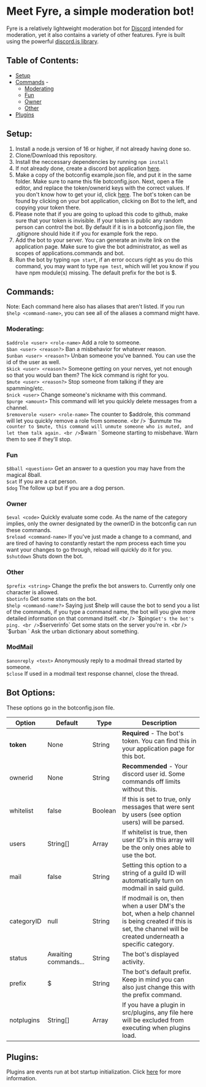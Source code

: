 # Meet Fyre, a simple moderation bot!
Fyre is a relatively lightweight moderation bot for <a href="https://discordapp.com/" target="_blank">Discord</a> intended for moderation, yet it also contains a variety of other features. Fyre is built using the powerful <a href="https://discord.js.org/" target="_blank">discord.js library</a>.

## Table of Contents:
- [Setup](#setup)
- [Commands](#commands) -
  - [Moderating](#moderating)
  - [Fun](#fun)
  - [Owner](#owner)
  - [Other](#other)
- [Plugins](#plugins)
## Setup:
1. Install a node.js version of 16 or higher, if not already having done so.
2. Clone/Download this repository.
3. Install the neccessary dependencies by running `npm install`
4. If not already done, create a discord bot application [here](https://discordapp.com/developers/applications/).
5. Make a copy of the botconfig example.json file, and put it in the same folder. Make sure to name this file botconfig.json. Next, open a file editor, and replace the token/ownerid keys with the correct values. If you don't know how to get your id, click [here](https://support.discordapp.com/hc/en-us/articles/206346498-Where-can-I-find-my-User-Server-Message-ID-). The bot's token can be found by clicking on your bot application, clicking on Bot to the left, and copying your token there. 
6. Please note that if you are going to upload this code to github, make sure that your token is invisible. If your token is public any random person can control the bot. By default if it is in a botconfig.json file, the .gitignore should hide it if you for example fork the repo.
7. Add the bot to your server. You can generate an invite link on the application page. Make sure to give the bot administrator, as well as scopes of applications.commands and bot.
8. Run the bot by typing `npm start`, if an error occurs right as you do this command, you may want to type `npm test`, which will let you know if you have npm module(s) missing. The default prefix for the bot is $.

## Commands:
Note: Each command here also has aliases that aren't listed. If you run `$help <command-name>`, you can see all of the aliases a command might have.
### Moderating:
`$addrole <user> <role-name>` Add a role to someone. <br />
`$ban <user> <reason?>` Ban a misbehavior for whatever reason. <br />
`$unban <user> <reason?>` Unban someone you've banned. You can use the id of the user as well. <br />
`$kick <user> <reason?>` Someone getting on your nerves, yet not enough so that you would ban them? The kick command is right for you. <br />
`$mute <user> <reason?>` Stop someone from talking if they are spamming/etc. <br />
`$nick <user>` Change someone's nickname with this command. <br />
`$purge <amount>` This command will let you quickly delete messages from a channel. <br />
`$removerole <user> <role-name>` The counter to $addrole, this command will let you quickly remove a role from someone. <br />
`$unmute <user>` The counter to $mute, this command will unmute someone who is muted, and let them talk again. <br />
`$warn <user> <reason>` Someone starting to misbehave. Warn them to see if they'll stop. <br />
### Fun
`$8ball <question>` Get an answer to a question you may have from the magical 8ball. <br />
`$cat` If you are a cat person. <br />
`$dog` The follow up but if you are a dog person. <br />
### Owner
`$eval <code>` Quickly evaluate some code. As the name of the category implies, only the owner designated by the ownerID in the botconfig can run these commands. <br />
`$reload <command-name>` If you've just made a change to a command, and are tired of having to constantly restart the npm process each time you want your changes to go through, reload will quickly do it for you. <br />
`$shutdown` Shuts down the bot. <br />
### Other
`$prefix <string>` Change the prefix the bot answers to. Currently only one character is allowed. <br /> 
`$botinfo` Get some stats on the bot. <br />
`$help <command-name?>` Saying just $help will cause the bot to send you a list of the commands, if you type a command name, the bot will you give more detailed information on that command itself. <br />
`$ping` Get's the bot's ping. <br />
`$serverinfo` Get some stats on the server you're in. <br />
`$urban <query>` Ask the urban dictionary about something. <br />
### ModMail
`$anonreply <text>` Anonymously reply to a modmail thread started by someone. <br />
`$close` If used in a modmail text response channel, close the thread. <br />

## Bot Options:
These options go in the botconfig.json file.

| Option | Default | Type | Description |
| ------ | ------- | --- | ----------- |
| **token** | None | String | **Required** - The bot's token. You can find this in your application page for this bot. |
| ownerid | None | String | **Recommended** - Your discord user id. Some commands off limits without this. |
| whitelist | false | Boolean | If this is set to true, only messages that were sent by users (see option users) will be parsed. |
| users | String[] | Array | If whitelist is true, then user ID's in this array will be the only ones able to use the bot. |
| mail | false | String | Setting this option to a string of a guild ID will automatically turn on modmail in said guild. |
| categoryID | null | String | If modmail is on, then when a user DM's the bot, when a help channel is being created if this is set, the channel will be created underneath a specific category.
| status | Awaiting commands... | String | The bot's displayed activity. |
| prefix | $ | String | The bot's default prefix. Keep in mind you can also just change this with the prefix command. |
| notplugins | String[] | Array | If you have a plugin in src/plugins, any file here will be excluded from executing when plugins load. 

## Plugins:
Plugins are events run at bot startup initialization. Click [here](src/plugins/README.md) for more information.
